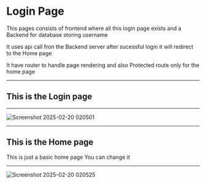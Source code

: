 <h1>Login Page </h1>
<p> This pages consists of frontend where all this login page exists and a Backend for database storing username</p>
<p>It uses api call fron the Backend server after sucessful login it will redirect to the Home page</p>
<p>It have router to handle page rendering and also Protected route only for the home page</p>
<hr/>

<h2>This is the Login page</h2>
<hr/>

![Screenshot 2025-02-20 020501](https://github.com/user-attachments/assets/7829a9fe-f9ae-4fb2-aac6-e230bf4e64e0)

<hr/>

<h2>This is the Home page</h2>
<p> This is just a basic home page You can change it </p>
<hr/>


![Screenshot 2025-02-20 020525](https://github.com/user-attachments/assets/aa97165a-56b4-47ed-bf9e-54c56e8cf9a3)

